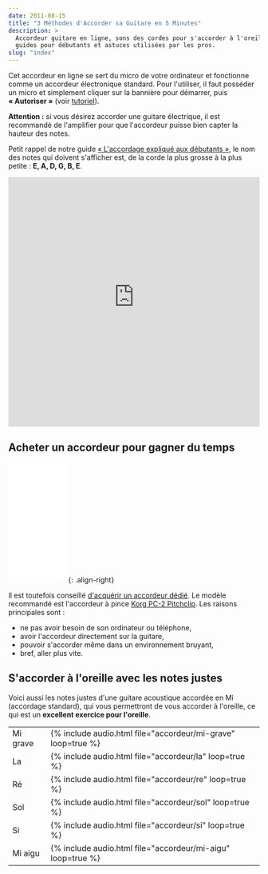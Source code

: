 ```yaml
---
date: 2011-08-15
title: "3 Méthodes d'Accorder sa Guitare en 5 Minutes"
description: >
  Accordeur guitare en ligne, sons des cordes pour s'accorder à l'oreille, 
  guides pour débutants et astuces utilisées par les pros.
slug: "index"
---
```


Cet accordeur en ligne se sert du micro de votre ordinateur et fonctionne comme 
un accordeur électronique standard. Pour l'utiliser, il faut posséder un micro 
et simplement cliquer sur la bannière pour démarrer, puis **« Autoriser »** 
(voir <a href="https://www.youtube.com/watch?v=QR9re874Sik"
target="_blank">tutoriel</a>).

**Attention :** si vous désirez accorder une guitare électrique, il est 
recommandé de l'amplifier pour que l'accordeur puisse bien capter la hauteur 
des notes.

Petit rappel de notre guide [« L'accordage expliqué aux 
débutants »][debutants], le nom des notes qui doivent s'afficher est, de la 
corde la plus grosse à la plus petite : **E, A, D, G, B, E**.

<iframe allow="microphone" style="height: 500px; width: 100%; border: 0;" src="https://accordeur.accordersaguitare.com/?lang=fr"></iframe>

<script async src="//pagead2.googlesyndication.com/pagead/js/adsbygoogle.js"></script>
<!-- asg-accordeur -->
<ins class="adsbygoogle"
     style="display:block; border:0"
     data-ad-client="ca-pub-2493011358476103"
     data-ad-slot="6081268093"
     data-ad-format="auto"
     data-full-width-responsive="true"></ins>
<script>
(adsbygoogle = window.adsbygoogle || []).push({});
</script>

## Acheter un accordeur pour gagner du temps

<iframe style="width:120px;height:240px;" marginwidth="0" marginheight="0" scrolling="no" frameborder="0" src="//ws-eu.amazon-adsystem.com/widgets/q?ServiceVersion=20070822&OneJS=1&Operation=GetAdHtml&MarketPlace=FR&source=ac&ref=qf_sp_asin_til&ad_type=product_link&tracking_id=sdm0b-21&marketplace=amazon&region=FR&placement=B07DZRSV54&asins=B07DZRSV54&linkId=1665b427db5e477a5a4988b4a81bb176&show_border=true&link_opens_in_new_window=true"></iframe>{: .align-right}

Il est toutefois conseillé [d'acquérir un accordeur 
dédié][acheter-un-accordeur]. Le modèle recommandé est l'accordeur à pince 
[Korg PC-2 Pitchclip][korg-pc2]. Les raisons principales sont :

- ne pas avoir besoin de son ordinateur ou téléphone,
- avoir l'accordeur directement sur la guitare,
- pouvoir s'accorder même dans un environnement bruyant,
- bref, aller plus vite.

## S'accorder à l'oreille avec les notes justes

Voici aussi les notes justes d'une guitare acoustique accordée en Mi (accordage 
standard), qui vous permettront de vous accorder à l'oreille, ce qui est un 
**excellent exercice pour l'oreille**.

<table>
  <tr>
    <td>Mi grave</td>
    <td>{% include audio.html file="accordeur/mi-grave" loop=true %}</td>
  </tr>
  <tr>
    <td>La</td>
    <td>{% include audio.html file="accordeur/la" loop=true %}</td>
  </tr>
  <tr>
    <td>Ré</td>
    <td>{% include audio.html file="accordeur/re" loop=true %}</td>
  </tr>
  <tr>
    <td>Sol</td>
    <td>{% include audio.html file="accordeur/sol" loop=true %}</td>
  </tr>
  <tr>
    <td>Si</td>
    <td>{% include audio.html file="accordeur/si" loop=true %}</td>
  </tr>
  <tr>
    <td>Mi aigu</td>
    <td>{% include audio.html file="accordeur/mi-aigu" loop=true %}</td>
  </tr>
</table>

[debutants]:/l-accordage-explique-aux-debutants/
[acheter-un-accordeur]:/acheter-un-accordeur/
[korg-pc2]:http://bit.ly/korg-pc2
